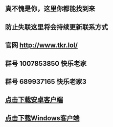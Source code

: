 ## 真不愧是你，这里你都能找到来

## 防止失联这里将会持续更新联系方式

## 官网 <a href="http://www.tkr.lol/" target="_blank">http://www.tkr.lol/</a>

## 群号 1007853850 快乐老家
## 群号 689937165  快乐老家3
## <a href="https://gitlab.com/taikongren/taikongren/-/raw/main/Surfboard_2.21.2__Build_216_.apk?ref_type=heads&inline=false" target="_blank">点击下载安卓客户端</a>
## <a href="https://gitlab.com/taikongren/taikongren/-/raw/main/V2rayN.exe?ref_type=heads" target="_blank">点击下载Windows客户端</a>

